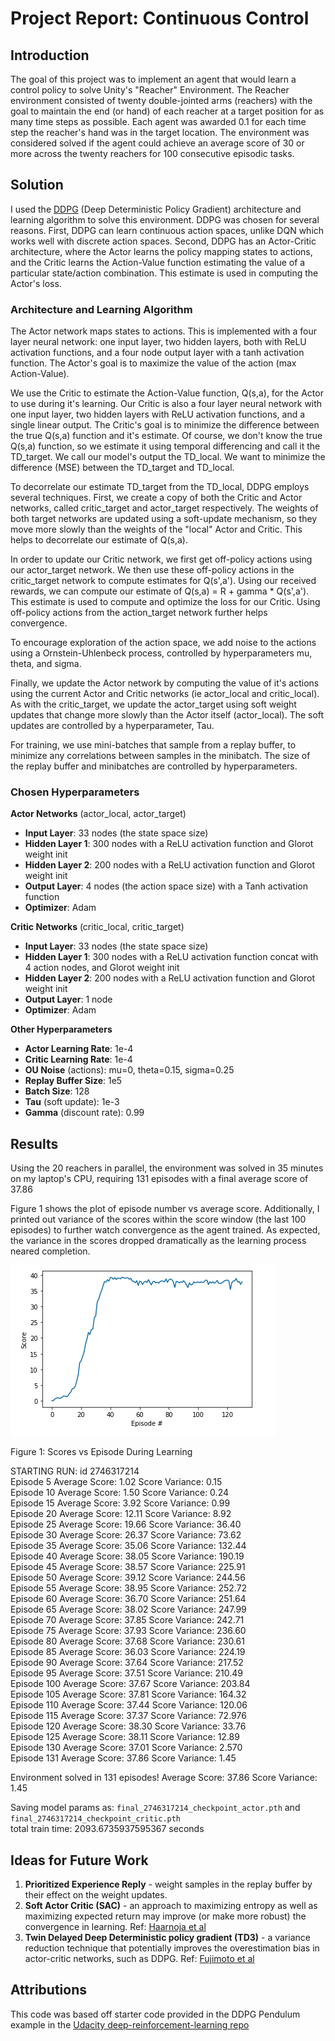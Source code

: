 # Project Report: Continuous Control

## Introduction
The goal of this project was to implement an agent that would learn a control policy to solve Unity's "Reacher" Environment. The Reacher environment consisted of twenty double-jointed arms (reachers) with the goal to maintain the end (or hand) of each reacher at a target position for as many time steps as possible.  Each agent was awarded 0.1 for each time step the reacher's hand was in the target location.  The environment was considered solved if the agent could achieve an average score of 30 or more across the twenty reachers for 100 consecutive episodic tasks.

## Solution
I used the [DDPG](https://arxiv.org/abs/1509.02971) (Deep Deterministic Policy Gradient) architecture and learning algorithm to solve this environment.  DDPG was chosen for several reasons.  First, DDPG can learn continuous action spaces, unlike DQN which works well with discrete action spaces.  Second, DDPG has an Actor-Critic architecture, where the Actor learns the policy mapping states to actions, and the Critic learns the Action-Value function estimating the value of a particular state/action combination.  This estimate is used in computing the Actor's loss.  

### Architecture and Learning Algorithm
The Actor network maps states to actions.  This is implemented with a four layer neural network: one input layer, two hidden layers, both with ReLU activation functions, and a four node output layer with a tanh activation function.  The Actor's goal is to maximize the value of the action (max Action-Value).

We use the Critic to estimate the Action-Value function, Q(s,a), for the Actor to use during it's learning.  Our Critic is also a four layer neural network with one input layer, two hidden layers with ReLU activation functions, and a single linear output.  The Critic's goal is to minimize the difference between the true Q(s,a) function and it's estimate.  Of course, we don't know the true Q(s,a) function, so we estimate it using temporal differencing and call it the TD_target.  We call our model's output the TD_local.  We want to minimize the difference (MSE) between the TD_target and TD_local.

To decorrelate our estimate TD_target from the TD_local, DDPG employs several techniques.  First, we create a copy of both the Critic and Actor networks, called critic_target and actor_target respectively.  The weights of both target networks are updated using a soft-update mechanism, so they move more slowly than the weights of the "local" Actor and Critic.  This helps to decorrelate our estimate of Q(s,a).

In order to update our Critic network, we first get off-policy actions using our actor_target network.  We then use these off-policy actions in the critic_target network to compute estimates for Q(s',a').  Using our received rewards, we can compute our estimate of Q(s,a) = R + gamma * Q(s',a').  This estimate is used to compute and optimize the loss for our Critic.  Using off-policy actions from the action_target network further helps convergence.  

To encourage exploration of the action space, we add noise to the actions using a Ornstein-Uhlenbeck process, controlled by hyperparameters mu, theta, and sigma.

Finally, we update the Actor network by computing the value of it's actions using the current Actor and Critic networks (ie actor_local and critic_local).  As with the critic_target, we update the actor_target using soft weight updates that change more slowly than the Actor itself (actor_local).  The soft updates are controlled by a hyperparameter, Tau.

For training, we use mini-batches that sample from a replay buffer, to minimize any correlations between samples in the minibatch.  The size of the replay buffer and minibatches are controlled by hyperparameters.


### Chosen Hyperparameters
**Actor Networks** (actor_local, actor_target)
+ **Input Layer**: 33 nodes (the state space size)
+ **Hidden Layer 1**: 300 nodes with a ReLU activation function and Glorot weight init
+ **Hidden Layer 2**: 200 nodes with a ReLU activation function and Glorot weight init
+ **Output Layer**: 4 nodes (the action space size) with a Tanh activation function
+ **Optimizer**: Adam

**Critic Networks** (critic_local, critic_target)
+ **Input Layer**: 33 nodes (the state space size)
+ **Hidden Layer 1**: 300 nodes with a ReLU activation function concat with 4 action nodes, and Glorot weight init
+ **Hidden Layer 2**: 200 nodes with a ReLU activation function and Glorot weight init
+ **Output Layer**: 1 node
+ **Optimizer**: Adam

**Other Hyperparameters**
+ **Actor Learning Rate**: 1e-4
+ **Critic Learning Rate**: 1e-4
+ **OU Noise** (actions): mu=0, theta=0.15, sigma=0.25
+ **Replay Buffer Size**: 1e5
+ **Batch Size**: 128
+ **Tau** (soft update): 1e-3
+ **Gamma** (discount rate): 0.99

## Results
Using the 20 reachers in parallel, the environment was solved in 35 minutes on my laptop's CPU, requiring 131 episodes with a final average score of 37.86

Figure 1 shows the plot of episode number vs average score.  Additionally, I printed out variance of the scores within the score window (the last 100 episodes) to further watch convergence as the agent trained.  As expected, the variance in the scores dropped dramatically as the learning process neared completion.

![Alt Text](scores_vs_episode_plot.png)

Figure 1: Scores vs Episode During Learning

STARTING RUN: id 2746317214<br/>
Episode 5	Average Score: 1.02	Score Variance: 0.15<br/>
Episode 10	Average Score: 1.50	Score Variance: 0.24<br/>
Episode 15	Average Score: 3.92	Score Variance: 0.99<br/>
Episode 20	Average Score: 12.11	Score Variance: 8.92<br/>
Episode 25	Average Score: 19.66	Score Variance: 36.40<br/>
Episode 30	Average Score: 26.37	Score Variance: 73.62<br/>
Episode 35	Average Score: 35.06	Score Variance: 132.44<br/>
Episode 40	Average Score: 38.05	Score Variance: 190.19<br/>
Episode 45	Average Score: 38.57	Score Variance: 225.91<br/>
Episode 50	Average Score: 39.12	Score Variance: 244.56<br/>
Episode 55	Average Score: 38.95	Score Variance: 252.72<br/>
Episode 60	Average Score: 36.70	Score Variance: 251.64<br/>
Episode 65	Average Score: 38.02	Score Variance: 247.99<br/>
Episode 70	Average Score: 37.85	Score Variance: 242.71<br/>
Episode 75	Average Score: 37.93	Score Variance: 236.60<br/>
Episode 80	Average Score: 37.68	Score Variance: 230.61<br/>
Episode 85	Average Score: 36.03	Score Variance: 224.19<br/>
Episode 90	Average Score: 37.64	Score Variance: 217.52<br/>
Episode 95	Average Score: 37.51	Score Variance: 210.49<br/>
Episode 100	Average Score: 37.67	Score Variance: 203.84<br/>
Episode 105	Average Score: 37.81	Score Variance: 164.32<br/>
Episode 110	Average Score: 37.44	Score Variance: 120.06<br/>
Episode 115	Average Score: 37.37	Score Variance: 72.976<br/>
Episode 120	Average Score: 38.30	Score Variance: 33.76<br/>
Episode 125	Average Score: 38.11	Score Variance: 12.89<br/>
Episode 130	Average Score: 37.01	Score Variance: 2.570<br/>
Episode 131	Average Score: 37.86	Score Variance: 1.45<br/>

Environment solved in 131 episodes!	Average Score: 37.86	Score Variance: 1.45<br/>

Saving model params as: `final_2746317214_checkpoint_actor.pth` and `final_2746317214_checkpoint_critic.pth`<br/>
total train time:  2093.6735937595367 seconds

## Ideas for Future Work
1. **Prioritized Experience Reply** - weight samples in the replay buffer by their effect on the weight updates.
2. **Soft Actor Critic (SAC)** - an approach to maximizing entropy as well as maximizing expected return may improve (or make more robust) the convergence in learning.  Ref: [Haarnoja et al](https://proceedings.mlr.press/v80/haarnoja18b/haarnoja18b.pdf)
3. **Twin Delayed Deep Deterministic policy gradient (TD3)** - a variance reduction technique that potentially improves the overestimation bias in actor-critic networks, such as DDPG.  Ref: [Fujimoto et al](https://proceedings.mlr.press/v80/fujimoto18a/fujimoto18a.pdf)


## Attributions
This code was based off starter code provided in the DDPG Pendulum example in the [Udacity deep-reinforcement-learning repo](https://github.com/udacity/deep-reinforcement-learning/tree/master/ddpg-pendulum)
